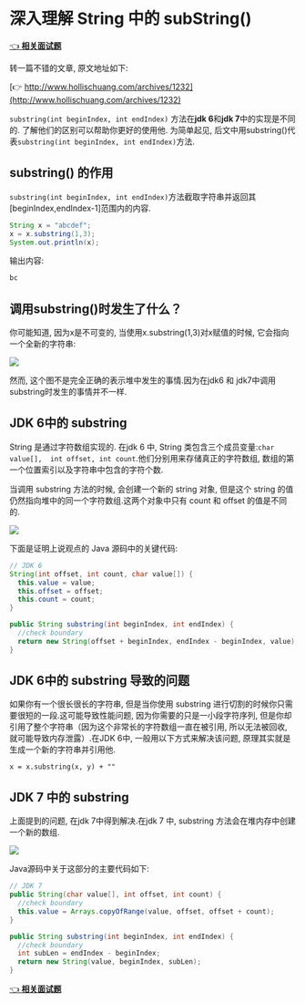 # 深入理解 String 中的 subString()

[👈 **相关面试题**](./README.md#👉-jdk6-和-jdk7-中-substring-的原理及区别)

转一篇不错的文章, 原文地址如下: 

[👉 http://www.hollischuang.com/archives/1232](http://www.hollischuang.com/archives/1232)

`substring(int beginIndex, int endIndex)` 方法在**jdk 6**和**jdk 7**中的实现是不同的.
了解他们的区别可以帮助你更好的使用他.
为简单起见, 后文中用substring()代表`substring(int beginIndex, int endIndex)`方法.

## substring() 的作用

`substring(int beginIndex, int endIndex)`方法截取字符串并返回其[beginIndex,endIndex-1]范围内的内容.

```java
String x = "abcdef";
x = x.substring(1,3);
System.out.println(x);
```

输出内容:

```java
bc
```

## 调用substring()时发生了什么？

你可能知道, 因为x是不可变的, 当使用x.substring(1,3)对x赋值的时候, 它会指向一个全新的字符串:

![](./imgs/2e7a4618.png)

然而, 这个图不是完全正确的表示堆中发生的事情.因为在jdk6 和 jdk7中调用substring时发生的事情并不一样.

## JDK 6中的 substring

String 是通过字符数组实现的. 在jdk 6 中, String 类包含三个成员变量:`char value[],  int offset, int count`.他们分别用来存储真正的字符数组, 数组的第一个位置索引以及字符串中包含的字符个数.

当调用 substring 方法的时候, 会创建一个新的 string 对象, 但是这个 string 的值仍然指向堆中的同一个字符数组.这两个对象中只有 count 和 offset 的值是不同的.

![](./imgs/eedc9e59.png)

下面是证明上说观点的 Java 源码中的关键代码:

```java
// JDK 6
String(int offset, int count, char value[]) {
  this.value = value;
  this.offset = offset;
  this.count = count;
}

public String substring(int beginIndex, int endIndex) {
  //check boundary
  return new String(offset + beginIndex, endIndex - beginIndex, value);
}
```

## JDK 6中的 substring 导致的问题

如果你有一个很长很长的字符串, 但是当你使用 substring 进行切割的时候你只需要很短的一段.这可能导致性能问题, 因为你需要的只是一小段字符序列, 但是你却引用了整个字符串（因为这个非常长的字符数组一直在被引用, 所以无法被回收, 就可能导致内存泄露）.在JDK 6中, 一般用以下方式来解决该问题, 原理其实就是生成一个新的字符串并引用他.

```
x = x.substring(x, y) + ""
```

## JDK 7 中的 substring

上面提到的问题, 在jdk 7中得到解决.在jdk 7 中, substring 方法会在堆内存中创建一个新的数组.

![](./imgs/12662fcc.png)

Java源码中关于这部分的主要代码如下:

```java
// JDK 7
public String(char value[], int offset, int count) {
  //check boundary
  this.value = Arrays.copyOfRange(value, offset, offset + count);
}

public String substring(int beginIndex, int endIndex) {
  //check boundary
  int subLen = endIndex - beginIndex;
  return new String(value, beginIndex, subLen);
}
```

[👈 **相关面试题**](./README.md#👉-jdk6-和-jdk7-中-substring-的原理及区别)

